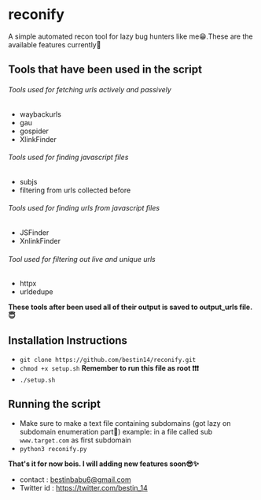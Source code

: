 # reconify

A simple automated recon tool for lazy bug hunters like me😁.These are the available features currently👀

## Tools that have been used in the script

###### Tools used for fetching urls actively and passively

* waybackurls
* gau
* gospider 
* XlinkFinder

###### Tools used for finding javascript files

* subjs
* filtering from urls collected before

###### Tools used for finding urls from javascript files

* JSFinder
* XnlinkFinder

###### Tool used for filtering out live and unique urls

* httpx
* urldedupe

**These tools after been used all of their output is saved to output_urls file.😇**

## **Installation Instructions**

* `git clone https://github.com/bestin14/reconify.git `
* `chmod +x setup.sh`  **Remember to run this file as root ❗❗❗**
* `./setup.sh`

## **Running the script**

* Make sure to make a text file containing subdomains  (got lazy on subdomain enumeration part🤭)
example: in a file called sub `www.target.com` as first subdomain
* `python3 reconify.py`

**That's it for now bois. I will adding new features soon😎✨**

* contact : bestinbabu6@gmail.com
* Twitter id : https://twitter.com/bestin_14

